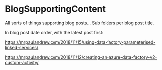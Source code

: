 # BlogSupportingContent

All sorts of things supporting blog posts... Sub folders per blog post title.

In blog post date order, with the latest post first:

https://mrpaulandrew.com/2018/11/15/using-data-factory-parameterised-linked-services/

https://mrpaulandrew.com/2018/11/12/creating-an-azure-data-factory-v2-custom-activity/
